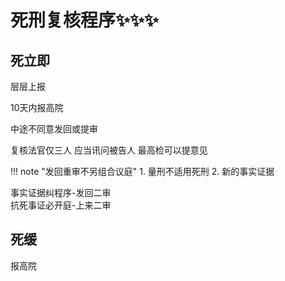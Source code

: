# 死刑复核程序✨✨✨

## 死立即
层层上报

10天内报高院

中途不同意发回或提审

复核法官仅三人 应当讯问被告人 最高检可以提意见

!!! note "发回重审不另组合议庭"
        1. 量刑不适用死刑
        2. 新的事实证据

事实证据纠程序-发回二审    
抗死事证必开庭-上来二审

## 死缓
报高院